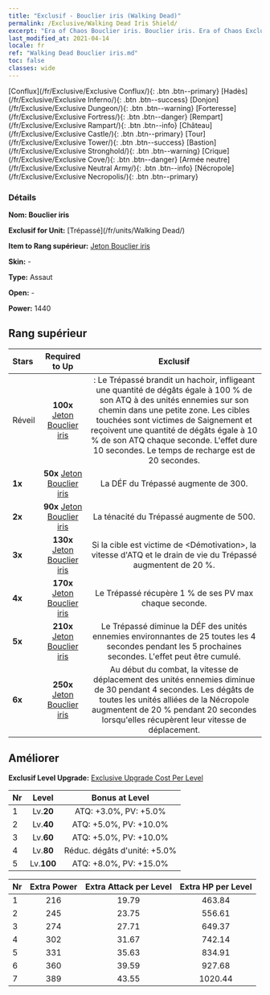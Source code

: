 ```yaml
---
title: "Exclusif - Bouclier iris (Walking Dead)"
permalink: /Exclusive/Walking Dead Iris Shield/
excerpt: "Era of Chaos Bouclier iris. Bouclier iris. Era of Chaos Exclusif Bouclier iris. Trépassé Exclusif."
last_modified_at: 2021-04-14
locale: fr
ref: "Walking Dead Bouclier iris.md"
toc: false
classes: wide
---
```

 [Conflux](/fr/Exclusive/Exclusive Conflux/){: .btn .btn--primary} [Hadès](/fr/Exclusive/Exclusive Inferno/){: .btn .btn--success} [Donjon](/fr/Exclusive/Exclusive Dungeon/){: .btn .btn--warning} [Forteresse](/fr/Exclusive/Exclusive Fortress/){: .btn .btn--danger} [Rempart](/fr/Exclusive/Exclusive Rampart/){: .btn .btn--info} [Château](/fr/Exclusive/Exclusive Castle/){: .btn .btn--primary} [Tour](/fr/Exclusive/Exclusive Tower/){: .btn .btn--success} [Bastion](/fr/Exclusive/Exclusive Stronghold/){: .btn .btn--warning} [Crique](/fr/Exclusive/Exclusive Cove/){: .btn .btn--danger} [Armée neutre](/fr/Exclusive/Exclusive Neutral Army/){: .btn .btn--info} [Nécropole](/fr/Exclusive/Exclusive Necropolis/){: .btn .btn--primary} 

### Détails
 **Nom: Bouclier iris** 

 **Exclusif for Unit:** [Trépassé](/fr/units/Walking Dead/) 

 **Item to Rang supérieur:** [Jeton Bouclier iris](/fr/Items/con_913/)

 **Skin:** -

 **Type:** Assaut

 **Open:** -

 **Power:** 1440

## Rang supérieur

  |     Stars    |  Required to Up | Exclusif |
  |:-------------|:---------------:|:---------------:|
  |  Réveil  | **100x** [Jeton Bouclier iris](/fr/Items/con_913/) | <Massacre> : Le Trépassé brandit un hachoir, infligeant une quantité de dégâts égale à 100 % de son ATQ à des unités ennemies sur son chemin dans une petite zone. Les cibles touchées sont victimes de Saignement et reçoivent une quantité de dégâts égale à 10 % de son ATQ chaque seconde. L'effet dure 10 secondes. Le temps de recharge est de 20 secondes. |
  | **1x** <i class="fas fa-star"/> | **50x** [Jeton Bouclier iris](/fr/Items/con_913/) | La DÉF du Trépassé augmente de 300. |
  | **2x** <i class="fas fa-star"/> | **90x** [Jeton Bouclier iris](/fr/Items/con_913/) | La ténacité du Trépassé augmente de 500. |
  | **3x** <i class="fas fa-star"/> | **130x** [Jeton Bouclier iris](/fr/Items/con_913/) | Si la cible est victime de <Démotivation>, la vitesse d'ATQ et le drain de vie du Trépassé augmentent de 20 %. |
  | **4x** <i class="fas fa-star"/> | **170x** [Jeton Bouclier iris](/fr/Items/con_913/) | Le Trépassé récupère 1 % de ses PV max chaque seconde. |
  | **5x** <i class="fas fa-star"/> | **210x** [Jeton Bouclier iris](/fr/Items/con_913/) | Le Trépassé diminue la DÉF des unités ennemies environnantes de 25 toutes les 4 secondes pendant les 5 prochaines secondes. L'effet peut être cumulé. |
  | **6x** <i class="fas fa-star"/> | **250x** [Jeton Bouclier iris](/fr/Items/con_913/) | Au début du combat, la vitesse de déplacement des unités ennemies diminue de 30 pendant 4 secondes. Les dégâts de toutes les unités alliées de la Nécropole augmentent de 20 % pendant 20 secondes lorsqu'elles récupèrent leur vitesse de déplacement. |


## Améliorer
 **Exclusif Level Upgrade:** [Exclusive Upgrade Cost Per Level](/Exclusive/ExclusiveUpgradeCostPerLevel/)

  |  Nr  |   Level  | Bonus at Level |
  |:-----|:--------:|:--------------:|
  | 1 | Lv.**20** | ATQ: +3.0%, PV: +5.0% |
  | 2 | Lv.**40** | ATQ: +5.0%, PV: +10.0% |
  | 3 | Lv.**60** | ATQ: +5.0%, PV: +10.0% |
  | 4 | Lv.**80** | Réduc. dégâts d'unité: +5.0% |
  | 5 | Lv.**100** | ATQ: +8.0%, PV: +15.0% |


  |  Nr  |  Extra Power | Extra Attack per Level | Extra HP per Level |
  |:-----|:--------:|:--------:|:--------:|
  | 1 | 216 | 19.79 | 463.84 |
  | 2 | 245 | 23.75 | 556.61 |
  | 3 | 274 | 27.71 | 649.37 |
  | 4 | 302 | 31.67 | 742.14 |
  | 5 | 331 | 35.63 | 834.91 |
  | 6 | 360 | 39.59 | 927.68 |
  | 7 | 389 | 43.55 | 1020.44 |


